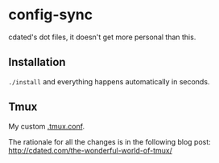 # config-sync

cdated's dot files, it doesn't get more personal than this.

## Installation

`./install` and everything happens automatically in seconds.

## Tmux

My custom
[.tmux.conf](https://github.com/cdated/config-sync/blob/master/.tmux.conf).

The rationale for all the changes is in the following blog post:
<http://cdated.com/the-wonderful-world-of-tmux/>
